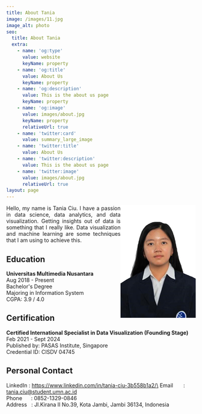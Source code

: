 ```yaml
---
title: About Tania
image: /images/11.jpg
image_alt: photo
seo:
  title: About Tania
  extra:
    - name: 'og:type'
      value: website
      keyName: property
    - name: 'og:title'
      value: About Us
      keyName: property
    - name: 'og:description'
      value: This is the about us page
      keyName: property
    - name: 'og:image'
      value: images/about.jpg
      keyName: property
      relativeUrl: true
    - name: 'twitter:card'
      value: summary_large_image
    - name: 'twitter:title'
      value: About Us
    - name: 'twitter:description'
      value: This is the about us page
    - name: 'twitter:image'
      value: images/about.jpg
      relativeUrl: true
layout: page
---
```


<img align="right" src="content/pages/portfolio/TaniaCiu1.jpg" width=200/>
<div align="justify">
Hello, my name is Tania Ciu. I have a passion in data science, data analytics, and data visualization. Getting insights out of data is something that I really like. Data visualization and machine learning are some techniques that I am using to achieve this.</div>

## Education

**Universitas Multimedia Nusantara**</br>
Aug 2018 - Present </br>
Bachelor's Degree</br>
Majoring in Information System</br>
CGPA: 3.9 / 4.0

## Certification

**Certified International Specialist in Data Visualization (Founding Stage)**</br>
Feb 2021 - Sept 2024</br>
Published by: PASAS Institute, Singapore</br>
Credential ID: CISDV 04745

## Personal Contact

LinkedIn : https://www.linkedin.com/in/tania-ciu-3b558b1a2/\
Email       : tania.ciu@student.umn.ac.id\
Phone      : 0852-1329-0846\
Address   : Jl.Kirana II No.39, Kota Jambi, Jambi 36134, Indonesia
